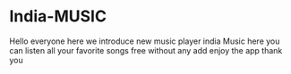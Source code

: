# India-MUSIC
Hello everyone here we introduce new music player india Music here you can listen all your favorite songs free without any add enjoy the app thank you 
